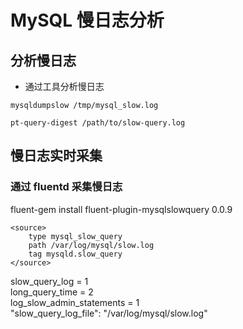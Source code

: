 # MySQL 慢日志分析

## 分析慢日志
* 通过工具分析慢日志
```
mysqldumpslow /tmp/mysql_slow.log

pt-query-digest /path/to/slow-query.log
```

## 慢日志实时采集

### 通过 fluentd 采集慢日志

fluent-gem install fluent-plugin-mysqlslowquery 0.0.9

```
<source>
    type mysql_slow_query
    path /var/log/mysql/slow.log
    tag mysqld.slow_query
</source>
````

slow_query_log = 1  
long_query_time = 2  
log_slow_admin_statements = 1  
"slow_query_log_file": "/var/log/mysql/slow.log"

